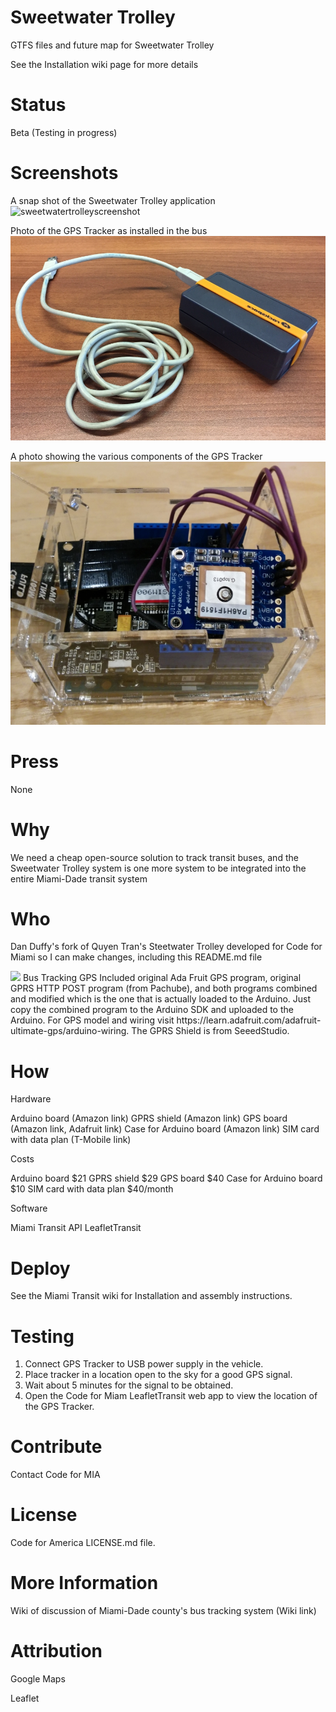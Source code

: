 # Sweetwater Trolley

GTFS files and future map for Sweetwater Trolley

See the Installation wiki page for more details

# Status

Beta (Testing in progress)

# Screenshots
A snap shot of the Sweetwater Trolley application
![sweetwatertrolleyscreenshot](https://cloud.githubusercontent.com/assets/8550894/14267215/49cbfc74-fa9c-11e5-8fd6-9aedb651f5ef.jpg)

Photo of the GPS Tracker as installed in the bus
![GPS Tracker 1](https://github.com/qtrandev/busTrackingGps/blob/master/images/GPS-Tracker1.jpg)  

A photo showing the various components of the GPS Tracker
![GPS Tracker 2](https://github.com/qtrandev/busTrackingGps/blob/master/images/GPS-Tracker2.jpg) 

# Press

None

# Why

We need a cheap open-source solution to track transit buses, and the Sweetwater Trolley system is one more system to be integrated into the entire Miami-Dade transit system

# Who

Dan Duffy's fork of Quyen Tran's Steetwater Trolley developed for Code for Miami so I can make changes, including this README.md file

<img src="https://github.com/Code-for-Miami/tasks/files/192773/SweetwaterTrolleyScreenShot.pdf">
Bus Tracking GPS
Included original Ada Fruit GPS program, original GPRS HTTP POST program (from Pachube), and both programs combined and modified which is the one that is actually loaded to the Arduino. Just copy the combined program to the Arduino SDK and uploaded to the Arduino. For GPS model and wiring visit https://learn.adafruit.com/adafruit-ultimate-gps/arduino-wiring. The GPRS Shield is from SeeedStudio.

# How

Hardware

Arduino board (Amazon link)
GPRS shield (Amazon link)
GPS board (Amazon link, Adafruit link)
Case for Arduino board (Amazon link)
SIM card with data plan (T-Mobile link)

Costs

Arduino board $21
GPRS shield $29
GPS board $40
Case for Arduino board $10
SIM card with data plan $40/month

Software

Miami Transit API LeafletTransit

# Deploy

See the Miami Transit wiki for Installation and assembly instructions.

# Testing

1) Connect GPS Tracker to USB power supply in the vehicle.
2) Place tracker in a location open to the sky for a good GPS signal.
3) Wait about 5 minutes for the signal to be obtained.
4) Open the Code for Miam LeafletTransit web app to view the location of the GPS Tracker.

# Contribute

Contact Code for MIA

# License

Code for America LICENSE.md file.

# More Information

Wiki of discussion of Miami-Dade county's bus tracking system (Wiki link)

# Attribution

Google Maps

Leaflet

